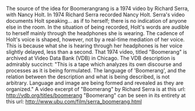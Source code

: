 The source of the idea for Boomerangrang is a 1974 video by Richard Serra, with Nancy Holt.  In 1974 Richard Serra recorded Nancy Holt. Serra's video documents Holt speaking... as if to herself; there is no indication of anyone else in the room. In the situation of being recorded, Holt's words are audible to herself mainly through the headphones she is wearing.  The cadence of Holt's voice is shaped, however, not by a real-time mediation of her voice. This is because what she is hearing through her headphones is her voice slightly delayed, less than a second.  That 1974 video, titled "Boomerang" is archived at Video Data Bank (VDB) in Chicago. The VDB description is admirably succinct: "This is a tape which analyzes its own discourse and processes as it is being formulated.  The language of 'Boomerang', and the relation between the description and what is being described, is not arbitrary.  Language and image are being formed and revealed as they are organized."  A video excerpt of "Boomerang" by Richard Serra is at this url:  http://vdb.org/titles/boomerang  "Boomerang" can be seen in its entirety at this url: http://www.ubu.com/film/serra_boomerang.html